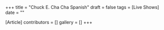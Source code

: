 +++
title = "Chuck E. Cha Cha Spanish"
draft = false
tags = [Live Shows]
date = ""

[Article]
contributors = []
gallery = []
+++